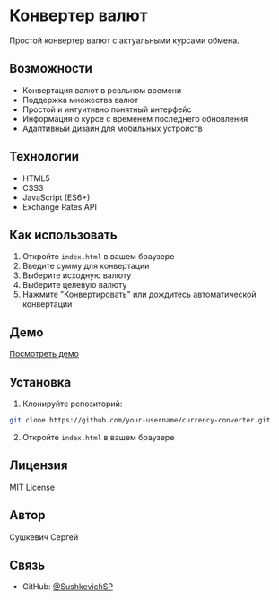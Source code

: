# Конвертер валют

Простой конвертер валют с актуальными курсами обмена.

## Возможности

- Конвертация валют в реальном времени
- Поддержка множества валют
- Простой и интуитивно понятный интерфейс
- Информация о курсе с временем последнего обновления
- Адаптивный дизайн для мобильных устройств

## Технологии

- HTML5
- CSS3
- JavaScript (ES6+)
- Exchange Rates API

## Как использовать

1. Откройте `index.html` в вашем браузере
2. Введите сумму для конвертации
3. Выберите исходную валюту
4. Выберите целевую валюту
5. Нажмите "Конвертировать" или дождитесь автоматической конвертации

## Демо

[Посмотреть демо](https://SushkevichSP.github.io/currency-converter/)

## Установка

1. Клонируйте репозиторий:
```bash
git clone https://github.com/your-username/currency-converter.git
```

2. Откройте `index.html` в вашем браузере

## Лицензия

MIT License

## Автор

Сушкевич Сергей

## Связь

- GitHub: [@SushkevichSP](https://github.com/your-username) 
